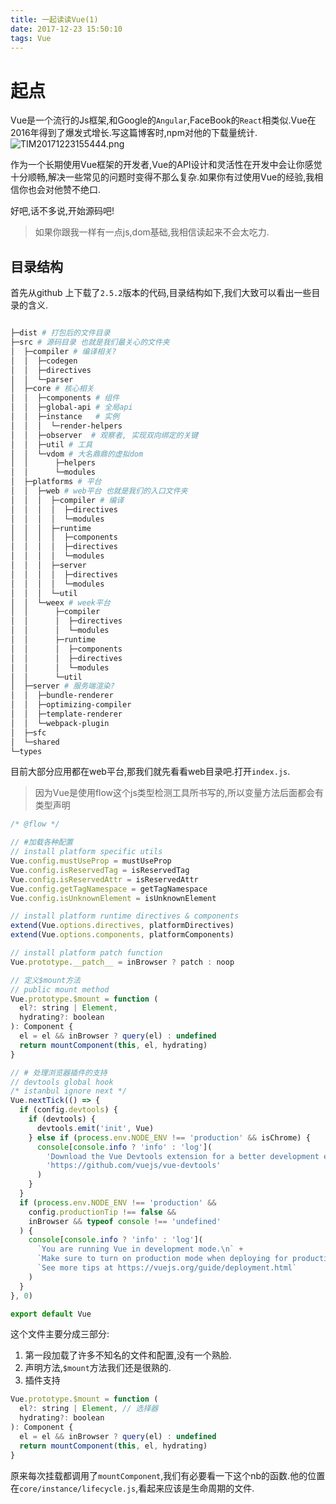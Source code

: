 ```yaml
---
title: 一起读读Vue(1)
date: 2017-12-23 15:50:10
tags: Vue
---
```

# 起点

Vue是一个流行的Js框架,和Google的`Angular`,FaceBook的`React`相类似.Vue在2016年得到了爆发式增长.写这篇博客时,npm对他的下载量统计.
![TIM20171223155444.png](https://tuchuang001.com/images/2017/12/23/TIM20171223155444.png)

作为一个长期使用Vue框架的开发者,Vue的API设计和灵活性在开发中会让你感觉十分顺畅,解决一些常见的问题时变得不那么复杂.如果你有过使用Vue的经验,我相信你也会对他赞不绝口.

好吧,话不多说,开始源码吧!

> 如果你跟我一样有一点js,dom基础,我相信读起来不会太吃力.

<!-- more -->

## 目录结构

首先从github 上下载了`2.5.2`版本的代码,目录结构如下,我们大致可以看出一些目录的含义.

``` bash

├─dist # 打包后的文件目录
├─src # 源码目录 也就是我们最关心的文件夹
│  ├─compiler # 编译相关?
│  │  ├─codegen
│  │  ├─directives
│  │  └─parser
│  ├─core # 核心相关
│  │  ├─components # 组件
│  │  ├─global-api # 全局api
│  │  ├─instance   # 实例
│  │  │  └─render-helpers
│  │  ├─observer  # 观察者, 实现双向绑定的关键
│  │  ├─util # 工具
│  │  └─vdom # 大名鼎鼎的虚拟dom
│  │      ├─helpers
│  │      └─modules
│  ├─platforms # 平台
│  │  ├─web # web平台 也就是我们的入口文件夹
│  │  │  ├─compiler # 编译
│  │  │  │  ├─directives
│  │  │  │  └─modules
│  │  │  ├─runtime
│  │  │  │  ├─components
│  │  │  │  ├─directives
│  │  │  │  └─modules
│  │  │  ├─server
│  │  │  │  ├─directives
│  │  │  │  └─modules
│  │  │  └─util
│  │  └─weex # week平台
│  │      ├─compiler
│  │      │  ├─directives
│  │      │  └─modules
│  │      ├─runtime
│  │      │  ├─components
│  │      │  ├─directives
│  │      │  └─modules
│  │      └─util
│  ├─server # 服务端渲染?
│  │  ├─bundle-renderer
│  │  ├─optimizing-compiler
│  │  ├─template-renderer
│  │  └─webpack-plugin
│  ├─sfc
│  └─shared
└─types

```

目前大部分应用都在web平台,那我们就先看看web目录吧.打开`index.js`.

> 因为Vue是使用flow这个js类型检测工具所书写的,所以变量方法后面都会有类型声明
```js
/* @flow */

// #加载各种配置
// install platform specific utils
Vue.config.mustUseProp = mustUseProp
Vue.config.isReservedTag = isReservedTag
Vue.config.isReservedAttr = isReservedAttr
Vue.config.getTagNamespace = getTagNamespace
Vue.config.isUnknownElement = isUnknownElement

// install platform runtime directives & components
extend(Vue.options.directives, platformDirectives)
extend(Vue.options.components, platformComponents)

// install platform patch function
Vue.prototype.__patch__ = inBrowser ? patch : noop

// 定义$mount方法
// public mount method
Vue.prototype.$mount = function (
  el?: string | Element,
  hydrating?: boolean
): Component {
  el = el && inBrowser ? query(el) : undefined
  return mountComponent(this, el, hydrating)
}

// # 处理浏览器插件的支持
// devtools global hook
/* istanbul ignore next */
Vue.nextTick(() => {
  if (config.devtools) {
    if (devtools) {
      devtools.emit('init', Vue)
    } else if (process.env.NODE_ENV !== 'production' && isChrome) {
      console[console.info ? 'info' : 'log'](
        'Download the Vue Devtools extension for a better development experience:\n' +
        'https://github.com/vuejs/vue-devtools'
      )
    }
  }
  if (process.env.NODE_ENV !== 'production' &&
    config.productionTip !== false &&
    inBrowser && typeof console !== 'undefined'
  ) {
    console[console.info ? 'info' : 'log'](
      `You are running Vue in development mode.\n` +
      `Make sure to turn on production mode when deploying for production.\n` +
      `See more tips at https://vuejs.org/guide/deployment.html`
    )
  }
}, 0)

export default Vue
```

这个文件主要分成三部分:

1. 第一段加载了许多不知名的文件和配置,没有一个熟脸.
1. 声明方法,`$mount`方法我们还是很熟的.
1. 插件支持

```js
Vue.prototype.$mount = function (
  el?: string | Element, // 选择器
  hydrating?: boolean
): Component {
  el = el && inBrowser ? query(el) : undefined
  return mountComponent(this, el, hydrating)
}
```

原来每次挂载都调用了`mountComponent`,我们有必要看一下这个nb的函数.他的位置在`core/instance/lifecycle.js`,看起来应该是生命周期的文件.